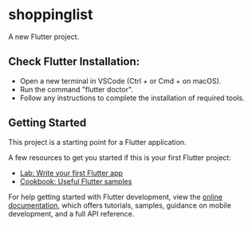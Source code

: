 # shoppinglist

A new Flutter project.

## Check Flutter Installation:

- Open a new terminal in VSCode (Ctrl + or Cmd + on macOS).
- Run the command "flutter doctor".
- Follow any instructions to complete the installation of required tools.

## Getting Started

This project is a starting point for a Flutter application.

A few resources to get you started if this is your first Flutter project:

- [Lab: Write your first Flutter app](https://docs.flutter.dev/get-started/codelab)
- [Cookbook: Useful Flutter samples](https://docs.flutter.dev/cookbook)

For help getting started with Flutter development, view the
[online documentation](https://docs.flutter.dev/), which offers tutorials,
samples, guidance on mobile development, and a full API reference.
